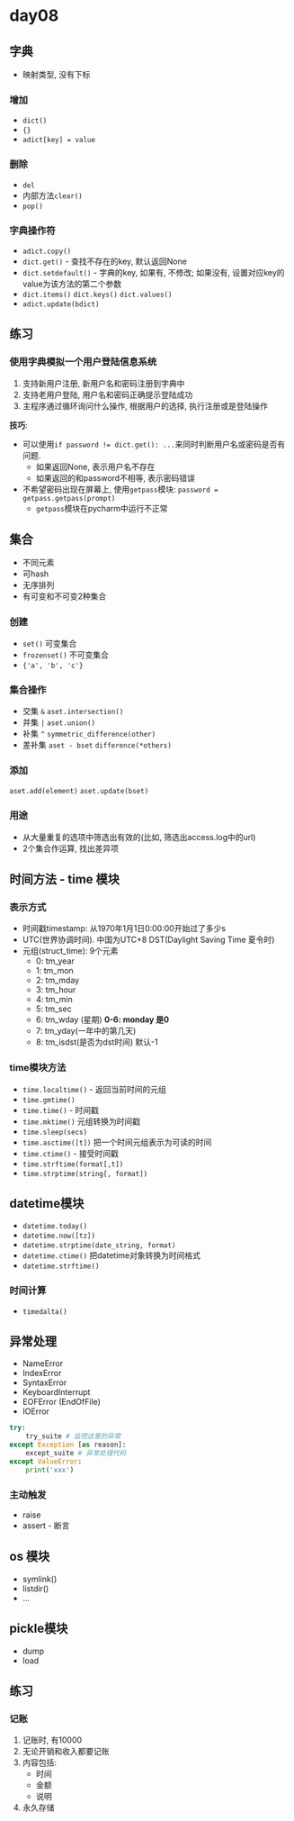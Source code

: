# day08

## 字典

- 映射类型, 没有下标

### 增加

- `dict()`
- `{}`
- `adict[key] = value`

### 删除

- `del`
- 内部方法`clear()`
- `pop()`

### 字典操作符

- `adict.copy()`
- `dict.get()`  - 查找不存在的key, 默认返回None
- `dict.setdefault()` - 字典的key, 如果有, 不修改; 如果没有, 设置对应key的value为该方法的第二个参数
- `dict.items()`  `dict.keys()` `dict.values()` 
- `adict.update(bdict)`

## 练习

### 使用字典模拟一个用户登陆信息系统

1. 支持新用户注册, 新用户名和密码注册到字典中
2. 支持老用户登陆, 用户名和密码正确提示登陆成功
3. 主程序通过循环询问什么操作, 根据用户的选择, 执行注册或是登陆操作

**技巧**:

- 可以使用`if password != dict.get(): ...`来同时判断用户名或密码是否有问题. 
    - 如果返回None, 表示用户名不存在
    - 如果返回的和password不相等, 表示密码错误
- 不希望密码出现在屏幕上, 使用`getpass`模块: `password = getpass.getpass(prompt)`
    - `getpass`模块在pycharm中运行不正常

## 集合

- 不同元素
- 可hash
- 无序排列
- 有可变和不可变2种集合

### 创建

- `set()` 可变集合
- `frozenset()` 不可变集合
- `{'a', 'b', 'c'}`

### 集合操作

- 交集 `&`  `aset.intersection()`
- 并集 `|`  `aset.union()`
- 补集 `^` `symmetric_difference(other)`
- 差补集  `aset - bset` `difference(*others)`

### 添加

`aset.add(element)`
`aset.update(bset)`

### 用途

- 从大量重复的选项中筛选出有效的(比如, 筛选出access.log中的url)
- 2个集合作运算, 找出差异项

## 时间方法 - time 模块

### 表示方式

- 时间戳timestamp: 从1970年1月1日0:00:00开始过了多少s
- UTC(世界协调时间). 中国为UTC+8   DST(Daylight Saving Time 夏令时)
- 元组(struct_time): 9个元素
    - 0: tm_year
    - 1: tm_mon
    - 2: tm_mday
    - 3: tm_hour
    - 4: tm_min
    - 5: tm_sec
    - 6: tm_wday (星期) **0-6: monday 是0**
    - 7: tm_yday(一年中的第几天)
    - 8: tm_isdst(是否为dst时间) 默认-1
    
### time模块方法

- `time.localtime()` - 返回当前时间的元组
- `time.gmtime()`
- `time.time()` - 时间戳
- `time.mktime()` 元组转换为时间戳
- `time.sleep(secs)`
- `time.asctime([t])`  把一个时间元组表示为可读的时间
- `time.ctime()` - 接受时间戳
- `time.strftime(format[,t])` 
- `time.strptime(string[, format])`

## datetime模块

- `datetime.today()`
- `datetime.now([tz])`
- `datetime.strptime(date_string, format)`
- `datetime.ctime()` 把datetime对象转换为时间格式
- `datetime.strftime()`

### 时间计算

- `timedalta()`

## 异常处理

- NameError
- IndexError
- SyntaxError
- KeyboardInterrupt
- EOFError (EndOfFile)
- IOError

```python
try:
    try_suite # 监控这里的异常
except Exception [as reason]:
    except_suite # 异常处理代码
except ValueError:
    print('xxx')
```

### 主动触发

- raise
- assert - 断言

## os 模块

- symlink()
- listdir()
- ...

## pickle模块

- dump
- load

## 练习

### 记账

1. 记账时, 有10000
2. 无论开销和收入都要记账
3. 内容包括:
    - 时间
    - 金额
    - 说明
4. 永久存储
